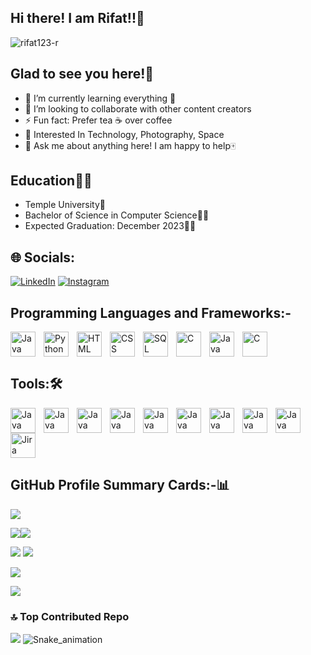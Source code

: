 ## Hi there! I am Rifat!!👋

<p align="left"> <img src="https://komarev.com/ghpvc/?username=rifat123-r&label=Profile%20views&color=0e75b6&style=flat" alt="rifat123-r" /> </p>
</p>

## Glad to see you here!🤩
- 🌱 I’m currently learning everything 🤣
- 👯 I’m looking to collaborate with other content creators
- ⚡ Fun fact: Prefer tea ☕ over coffee
- 🧩 Interested In Technology, Photography, Space
- 💬 Ask me about anything here! I am happy to help🀄

## Education👨‍🎓
- Temple University🏫
- Bachelor of Science in Computer Science👨‍💻
- Expected Graduation: December 2023👨‍🎓

## 🌐 Socials:
[![LinkedIn](https://img.shields.io/badge/LinkedIn-%230077B5.svg?logo=linkedin&logoColor=white)](https://www.linkedin.com/in/main-rifat-71b025172/) 
[![Instagram](https://img.shields.io/badge/Instagram-%23E4405F.svg?logo=Instagram&logoColor=white)](https://www.instagram.com/its_rifathh/)

## Programming Languages and Frameworks:-
<img align="left" alt="Java" width="40px" style="padding-right:10px;" src="https://cdn.jsdelivr.net/gh/devicons/devicon/icons/java/java-original.svg" />
<img align="left" alt="Python" width="40px" style="padding-right:10px;" src="https://cdn.jsdelivr.net/gh/devicons/devicon/icons/python/python-original.svg" />
<img align="left" alt="HTML" width="40px" style="padding-right:10px;" src="https://cdn.jsdelivr.net/gh/devicons/devicon/icons/html5/html5-original.svg" />
<img align="left" alt="CSS" width="40px" style="padding-right:10px;" src="https://cdn.jsdelivr.net/gh/devicons/devicon/icons/css3/css3-original.svg" />
<img align="left" alt="SQL" width="40px" style="padding-right:10px;" src="https://cdn.jsdelivr.net/gh/devicons/devicon/icons/mysql/mysql-original.svg" />
<img align="left" alt="C" width="40px" style="padding-right:10px;" src="https://cdn.jsdelivr.net/gh/devicons/devicon/icons/c/c-original.svg" />
<img align="left" alt="Java" width="40px" style="padding-right:10px;" src="https://cdn.jsdelivr.net/gh/devicons/devicon/icons/spring/spring-original-wordmark.svg" />
<img align="button" alt="C" width="40px" style="padding-right:10px;" src="https://cdn.jsdelivr.net/gh/devicons/devicon/icons/django/django-plain-wordmark.svg" />
          

## Tools:🛠️
<img align="left" alt="Java" width="40px" style="padding-right:10px;" src="https://cdn.jsdelivr.net/gh/devicons/devicon/icons/git/git-plain-wordmark.svg" />
<img align="left" alt="Java" width="40px" style="padding-right:10px;" src="https://cdn.jsdelivr.net/gh/devicons/devicon/icons/amazonwebservices/amazonwebservices-plain-wordmark.svg" />
<img align="left" alt="Java" width="40px" style="padding-right:10px;"  src="https://cdn.jsdelivr.net/gh/devicons/devicon/icons/linux/linux-original.svg" />
<img align="left" alt="Java" width="40px" style="padding-right:10px;"  src="https://cdn.jsdelivr.net/gh/devicons/devicon/icons/putty/putty-original.svg" />
<img align="left" alt="Java" width="40px" style="padding-right:10px;"  src="https://cdn.jsdelivr.net/gh/devicons/devicon/icons/vscode/vscode-original-wordmark.svg" />
<img align="left" alt="Java" width="40px" style="padding-right:10px;" src="https://cdn.jsdelivr.net/gh/devicons/devicon/icons/intellij/intellij-original-wordmark.svg" />
<img align="left" alt="Java" width="40px" style="padding-right:10px;" src="https://cdn.jsdelivr.net/gh/devicons/devicon/icons/docker/docker-original-wordmark.svg" />
<img align="left" alt="Java" width="40px" style="padding-right:10px;" src="https://cdn.jsdelivr.net/gh/devicons/devicon/icons/pytest/pytest-original-wordmark.svg" />
<img align="left" alt="Java" width="40px" style="padding-right:10px;" src="https://cdn.jsdelivr.net/gh/devicons/devicon/icons/googlecloud/googlecloud-original-wordmark.svg" />
<img align="button" alt="Jira" width="40px" style="padding-right:10px;" src="https://cdn.jsdelivr.net/gh/devicons/devicon/icons/jira/jira-original-wordmark.svg" />

                         
 
## GitHub Profile Summary Cards:-📊
![](http://github-profile-summary-cards.vercel.app/api/cards/profile-details?username=rifat123-r&theme=monokai)

![](http://github-profile-summary-cards.vercel.app/api/cards/repos-per-language?username=rifat123-r&theme=monokai)![](http://github-profile-summary-cards.vercel.app/api/cards/most-commit-language?username=rifat123-r&theme=monokai)

![](http://github-profile-summary-cards.vercel.app/api/cards/stats?username=rifat123-r&theme=monokai) ![](http://github-profile-summary-cards.vercel.app/api/cards/productive-time?username=rifat123-r&theme=monokai&utcOffset=8)

![](https://github-readme-streak-stats.herokuapp.com/?user=rifat123-r&theme=dark&hide_border=false)<br/>

![](https://github-readme-stats.vercel.app/api/top-langs/?username=rifat123-r&theme=dark&hide_border=false&include_all_commits=false&count_private=false&layout=compact)

### 🔝 Top Contributed Repo
![](https://github-contributor-stats.vercel.app/api?username=rifat123-r&limit=5&theme=flat&combine_all_yearly_contributions=true)
![Snake_animation](https://github.com/rifat123-r/rifat123-r/bolb/output/github-contribution-grid-snake.svg)
